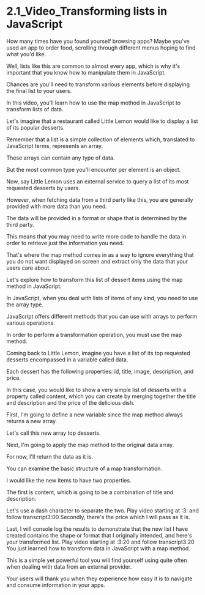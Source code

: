 # 2.1_Video_Transforming lists in JavaScript

How many times have you found yourself browsing apps? Maybe you've used an app to order food, scrolling through different menus hoping to find what you'd like.

Well, lists like this are common to almost every app, which is why it's important that you know how to manipulate them in JavaScript.

Chances are you'll need to transform various elements before displaying the final list to your users.

In this video, you'll learn how to use the map method in JavaScript to transform lists of data.

Let's imagine that a restaurant called Little Lemon would like to display a list of its popular desserts.

Remember that a list is a simple collection of elements which, translated to JavaScript terms, represents an array.

These arrays can contain any type of data.

But the most common type you'll encounter per element is an object.

Now, say Little Lemon uses an external service to query a list of its most requested desserts by users.

However, when fetching data from a third party like this, you are generally provided with more data than you need.

The data will be provided in a format or shape that is determined by the third party.

This means that you may need to write more code to handle the data in order to retrieve just the information you need.

That's where the map method comes in as a way to ignore everything that you do not want displayed on screen and extract only the data that your users care about.

Let's explore how to transform this list of dessert items using the map method in JavaScript.

In JavaScript, when you deal with lists of items of any kind, you need to use the array type.

JavaScript offers different methods that you can use with arrays to perform various operations.

In order to perform a transformation operation, you must use the map method.

Coming back to Little Lemon, imagine you have a list of its top requested desserts encompassed in a variable called data.

Each dessert has the following properties: id, title, image, description, and price.

In this case, you would like to show a very simple list of desserts with a property called content, which you can create by merging together the title and description and the price of the delicious dish.

First, I'm going to define a new variable since the map method always returns a new array.

Let's call this new array top desserts.

Next, I'm going to apply the map method to the original data array.

For now, I'll return the data as it is.

You can examine the basic structure of a map transformation.

I would like the new items to have two properties.

The first is content, which is going to be a combination of title and description.

Let's use a dash character to separate the two.
Play video starting at :3: and follow transcript3:00
Secondly, there's the price which I will pass as it is.

Last, I will console log the results to demonstrate that the new list I have created contains the shape or format that I originally intended, and here's your transformed list.
Play video starting at :3:20 and follow transcript3:20
You just learned how to transform data in JavaScript with a map method.

This is a simple yet powerful tool you will find yourself using quite often when dealing with data from an external provider.

Your users will thank you when they experience how easy it is to navigate and consume information in your apps.